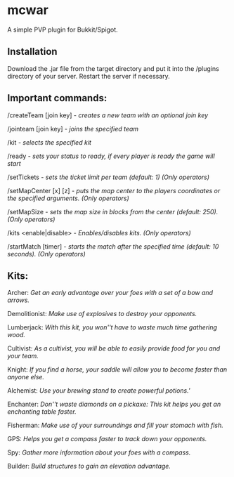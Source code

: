 # mcwar
A simple PVP plugin for Bukkit/Spigot.

Installation
------------

Download the .jar file from the target directory and put it into the /plugins directory of your server. Restart the server if necessary.

Important commands:
---------------------

/createTeam <team name> [join key] - *creates a new team with an optional join key*

/jointeam <team name> [join key] - *joins the specified team*

/kit <kit name> - *selects the specified kit*

/ready - *sets your status to ready, if every player is ready the game will start*

/setTickets - *sets the ticket limit per team (default: 1) (Only operators)*

/setMapCenter [x] [z] - *puts the map center to the players coordinates or the specified arguments. (Only operators)*

/setMapSize <map size> - *sets the map size in blocks from the center (default: 250). (Only operators)*

/kits \<enable|disable\> - *Enables/disables kits. (Only operators)*

/startMatch [timer] - *starts the match after the specified time (default: 10 seconds). (Only operators)*


Kits:
-----

Archer: *Get an early advantage over your foes with a set of a bow and arrows.*   

Demolitionist: *Make use of explosives to destroy your opponents.*  

Lumberjack: *With this kit, you won''t have to waste much time gathering wood.*  

Cultivist: *As a cultivist, you will be able to easily provide food for you and your team.*   

Knight: *If you find a horse, your saddle will allow you to become faster than anyone else.*   

Alchemist: *Use your brewing stand to create powerful potions.'* 

Enchanter: *Don''t waste diamonds on a pickaxe: This kit helps you get an enchanting table faster.*   
 
Fisherman: *Make use of your surroundings and fill your stomach with fish.*

GPS: *Helps you get a compass faster to track down your opponents.*

Spy: *Gather more information about your foes with a compass.*

Builder: *Build structures to gain an elevation advantage.*
